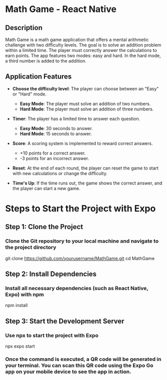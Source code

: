 # Math Game - React Native

## Description

Math Game is a math game application that offers a mental arithmetic challenge with two difficulty levels. The goal is to solve an addition problem within a limited time. The player must correctly answer the calculations to earn points. The app features two modes: easy and hard. In the hard mode, a third number is added to the addition.

## Application Features

- **Choose the difficulty level**: The player can choose between an "Easy" or "Hard" mode.
  - **Easy Mode**: The player must solve an addition of two numbers.
  - **Hard Mode**: The player must solve an addition of three numbers.
  
- **Timer**: The player has a limited time to answer each question.
  - **Easy Mode**: 30 seconds to answer.
  - **Hard Mode**: 15 seconds to answer.

- **Score**: A scoring system is implemented to reward correct answers.
  - +10 points for a correct answer.
  - -3 points for an incorrect answer.

- **Reset**: At the end of each round, the player can reset the game to start with new calculations or change the difficulty.

- **Time's Up**: If the time runs out, the game shows the correct answer, and the player can start a new game.


# Steps to Start the Project with Expo

## Step 1: Clone the Project
### Clone the Git repository to your local machine and navigate to the project directory
git clone https://github.com/yourusername/MathGame.git
cd MathGame

## Step 2: Install Dependencies
### Install all necessary dependencies (such as React Native, Expo) with npm
npm install

## Step 3: Start the Development Server
### Use npx to start the project with Expo
npx expo start

### Once the command is executed, a QR code will be generated in your terminal. You can scan this QR code using the Expo Go app on your mobile device to see the app in action.

